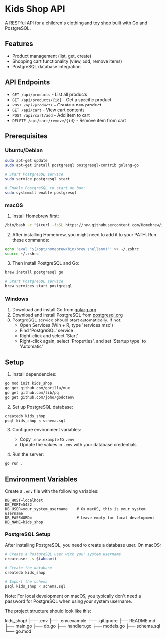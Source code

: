 # Kids Shop API

A RESTful API for a children's clothing and toy shop built with Go and PostgreSQL.

## Features

- Product management (list, get, create)
- Shopping cart functionality (view, add, remove items)
- PostgreSQL database integration

## API Endpoints

- `GET /api/products` - List all products
- `GET /api/products/{id}` - Get a specific product
- `POST /api/products` - Create a new product
- `GET /api/cart` - View cart contents
- `POST /api/cart/add` - Add item to cart
- `DELETE /api/cart/remove/{id}` - Remove item from cart

## Prerequisites

### Ubuntu/Debian
```bash
sudo apt-get update
sudo apt-get install postgresql postgresql-contrib golang-go

# Start PostgreSQL service
sudo service postgresql start

# Enable PostgreSQL to start on boot
sudo systemctl enable postgresql
```

### macOS
1. Install Homebrew first:
```bash
/bin/bash -c "$(curl -fsSL https://raw.githubusercontent.com/Homebrew/install/HEAD/install.sh)"
```

2. After installing Homebrew, you might need to add it to your PATH. Run these commands:
```bash
echo 'eval "$(/opt/homebrew/bin/brew shellenv)"' >> ~/.zshrc
source ~/.zshrc
```

3. Then install PostgreSQL and Go:
```bash
brew install postgresql go

# Start PostgreSQL service
brew services start postgresql
```

### Windows
1. Download and install Go from [golang.org](https://golang.org/dl/)
2. Download and install PostgreSQL from [postgresql.org](https://www.postgresql.org/download/windows/)
3. PostgreSQL service should start automatically. If not:
   - Open Services (Win + R, type 'services.msc')
   - Find 'PostgreSQL' service
   - Right-click and select 'Start'
   - Right-click again, select 'Properties', and set 'Startup type' to 'Automatic'

## Setup

1. Install dependencies:
```bash
go mod init kids_shop
go get github.com/gorilla/mux
go get github.com/lib/pq
go get github.com/joho/godotenv
```

2. Set up PostgreSQL database:
```bash
createdb kids_shop
psql kids_shop < schema.sql
```

3. Configure environment variables:
   - Copy `.env.example` to `.env`
   - Update the values in `.env` with your database credentials

4. Run the server:
```bash
go run .
```

## Environment Variables

Create a `.env` file with the following variables:
```
DB_HOST=localhost
DB_PORT=5432
DB_USER=your_system_username    # On macOS, this is your system username
DB_PASSWORD=                    # Leave empty for local development
DB_NAME=kids_shop
```

### PostgreSQL Setup

After installing PostgreSQL, you need to create a database user. On macOS:

```bash
# Create a PostgreSQL user with your system username
createuser -s $(whoami)

# Create the database
createdb kids_shop

# Import the schema
psql kids_shop < schema.sql
```

Note: For local development on macOS, you typically don't need a password for PostgreSQL when using your system username.

The project structure should look like this:

kids_shop/
├── .env
├── .env.example
├── .gitignore
├── README.md
├── main.go
├── db.go
├── handlers.go
├── models.go
├── schema.sql
└── go.mod

